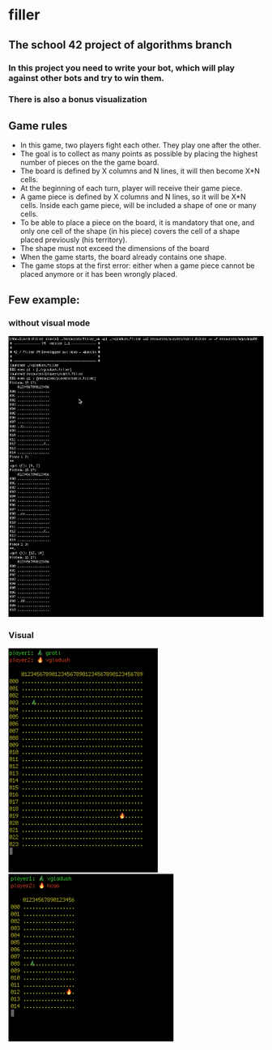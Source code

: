# filler
## The school 42 project of algorithms branch
### In this project you need to write your bot, which will play against other bots and try to win them.
### There is also a bonus visualization
## Game rules
* In this game, two players fight each other. They play one after the other.
* The goal is to collect as many points as possible by placing the highest number of pieces on the the game board.
* The board is defined by X columns and N lines, it will then become X*N cells.
* At the beginning of each turn, player will receive their game piece.
* A game piece is defined by X columns and N lines, so it will be X*N cells. Inside each game piece, will be included a shape of one or many cells.
* To be able to place a piece on the board, it is mandatory that one, and only one cell of the shape (in his piece) covers the cell of a shape placed previously (his territory).
* The shape must not exceed the dimensions of the board
* When the game starts, the board already contains one shape.
* The game stops at the first error: either when a game piece cannot be placed anymore or it has been wrongly placed.

## Few example:

### without visual mode

![without visual](https://github.com/Dude-Rocker/filler/blob/master/examples/vgladuhs_vs_carli.gif)

### Visual

![Visual](https://github.com/Dude-Rocker/filler/blob/master/examples/grati_vs_vgladush.gif)
![Visual](https://github.com/Dude-Rocker/filler/blob/master/examples/vgladush_vs_hcao.gif)
